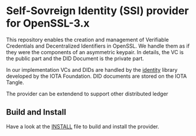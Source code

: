 # Self-Sovreign Identity (SSI) provider for OpenSSL-3.x

This repository enables the creation and management of Verifiable Credentials and Decentralized Identifiers in OpenSSL. We handle them as if they were the components of an asymmetric keypair. In details, the VC is the public part and the DID Document is the private part.

In our implementation VCs and DIDs are handled by the [identity](https://github.com/iotaledger/identity.rs) library developed by the IOTA Foundation. DID documents are stored on the IOTA Tangle.

The provider can be extendend to support other distributed ledger

## Build and Install

Have a look at the [INSTALL](./INSTALL.md) file to build and install the provider.

